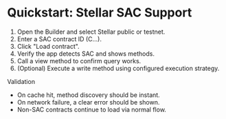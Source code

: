# Quickstart: Stellar SAC Support

1. Open the Builder and select Stellar public or testnet.
2. Enter a SAC contract ID (C...).
3. Click "Load contract".
4. Verify the app detects SAC and shows methods.
5. Call a view method to confirm query works.
6. (Optional) Execute a write method using configured execution strategy.

Validation

- On cache hit, method discovery should be instant.
- On network failure, a clear error should be shown.
- Non-SAC contracts continue to load via normal flow.
